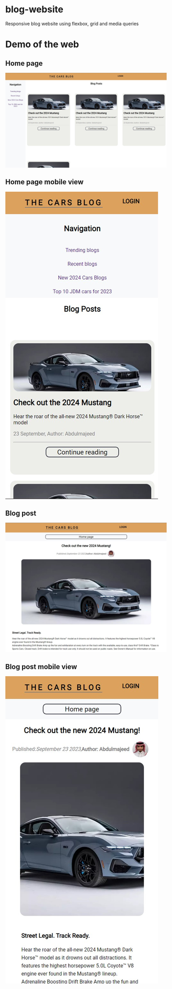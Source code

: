 # blog-website
Responsive blog website using flexbox, grid and media queries

# Demo of the web

## Home page

![Home!](Demo/Home.jpg)

## Home page mobile view

![Home mobile!](Demo/Home-responsive.jpg)

## Blog post

![blog post](Demo/Blog-post.jpg)

## Blog post mobile view


![blog post mobile](Demo/Blog-post-responsivness.jpg)
